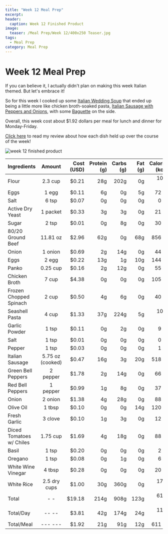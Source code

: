```yaml
---
title: "Week 12 Meal Prep"
excerpt: 
header:
  caption: Week 12 Finished Product
image:
  teaser: /Meal Prep/Week 12/400x250 Teaser.jpg
tags: 
  - Meal Prep
category: Meal Prep
---
```


# Week 12 Meal Prep

If you can believe it, I actually didn't plan on making this week Italian themed. But let's embrace it! 

So for this week I cooked up some [Italian Wedding Soup](http://underwriteyourlife.com/recipe%20failure/Italian-Wedding-Soup/) that ended up being a little more like chicken broth-soaked pasta, [Italian Sausage with Peppers and Onions](http://underwriteyourlife.com/recipe/Italian-Sausage-and-Peppers/), with some [Baguette](http://underwriteyourlife.com/recipe/Baguettes/) on the side. 

Overall, this week cost about $1.92 dollars per meal for lunch and dinner for Monday-Friday. 

[Click here](http://underwriteyourlife.com/meal%20prep/Week-12-Evaluation/) to read my review about how each dish held up over the course of the week!

![week 12 finished product](https://github.com/underwriteyourlife/underwriteyourlife/blob/master/images/Meal%20Prep/Week%2012/Week%2012.jpg?raw=true "Week 12 Finished Meal Prep")



|	**Ingredients**	|	**Amount**		|	 **Cost (USD)** 	|	**Protein (g)**	|	**Carbs (g)**	|	**Fat (g)**	|	**Calories (kcal)**
|	:----------	|	:----------:		|	 ---------: 	|	 ---------: 	|	 ---------: 	|	 ---------: 	|	 ---------: 
|	Flour	|	2.3	cup	|	 $0.21 	|	28g	|	202g	|	0g	|	1012 cal
|	Eggs 	|	1	egg	|	 $0.11 	|	6g	|	0g	|	5g	|	72 cal
|	Salt	|	6	tsp	|	 $0.07 	|	0g	|	0g	|	0g	|	0 cal
|	Active Dry Yeast	|	1	packet	|	 $0.33 	|	3g	|	3g	|	0g	|	21 cal
|	Sugar	|	2	tsp	|	 $0.01 	|	0g	|	8g	|	0g	|	30 cal
|	80/20 Ground Beef	|	11.81	oz	|	 $2.96 	|	62g	|	0g	|	68g	|	856 cal
|	Onion	|	1	onion	|	 $0.69 	|	2g	|	14g	|	0g	|	44 cal
|	Eggs 	|	2	egg	|	 $0.22 	|	13g	|	1g	|	10g	|	144 cal
|	Panko	|	0.25	cup	|	 $0.16 	|	2g	|	12g	|	0g	|	55 cal
|	Chicken Broth	|	7	cup	|	 $4.38 	|	0g	|	0g	|	0g	|	105 cal
|	Frozen Chopped Spinach	|	2	cup	|	 $0.50 	|	4g	|	6g	|	0g	|	40 cal
|	Seashell Pasta	|	4	cup	|	 $1.33 	|	37g	|	224g	|	5g	|	1067 cal
|	Garlic Powder	|	1	tsp	|	 $0.11 	|	0g	|	2g	|	0g	|	9 cal
|	Salt	|	1	tsp	|	 $0.01 	|	0g	|	0g	|	0g	|	0 cal
|	Pepper	|	1	tsp	|	 $0.03 	|	0g	|	0g	|	0g	|	1 cal
|	Italian Sausage	|	5.75	oz (cooked)	|	 $0.47 	|	16g	|	3g	|	20g	|	518 cal
|	Green Bell Peppers	|	2	pepper	|	 $1.78 	|	2g	|	14g	|	0g	|	66 cal
|	Red Bell Peppers	|	1	pepper	|	 $0.99 	|	1g	|	8g	|	0g	|	37 cal
|	Onion	|	2	onion	|	 $1.38 	|	4g	|	28g	|	0g	|	88 cal
|	Olive Oil	|	1	tbsp	|	 $0.10 	|	0g	|	0g	|	14g	|	120 cal
|	Fresh Garlic	|	3	clove	|	 $0.10 	|	1g	|	3g	|	0g	|	12 cal
|	Diced Tomatoes w/ Chiles	|	1.75	cup	|	 $1.69 	|	4g	|	18g	|	0g	|	88 cal
|	Basil	|	1	tsp	|	 $0.20 	|	0g	|	0g	|	0g	|	2 cal
|	Oregano	|	1	tsp	|	 $0.08 	|	0g	|	1g	|	0g	|	6 cal
|	White Wine Vinegar	|	4	tbsp	|	 $0.28 	|	0g	|	0g	|	0g	|	20 cal
|	White Rice	|	2.5	dry cups	|	 $1.00 	|	30g	|	360g	|	0g	|	1700 cal
|	Total	|	-	-	|	 $19.18 	|	214g	|	908g	|	123g	|	6112 cal
|	Total/Day	|	--	--	|	 $3.81 	|	42g	|	174g	|	24g	|	1185 cal
|	Total/Meal	|	---	---	|	 $1.92 	|	21g	|	91g	|	12g	|	611 cal
